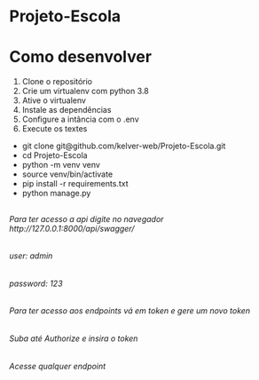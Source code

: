 # Projeto-Escola
<h1>Como desenvolver</h1>
<ol>
<li>Clone o repositório</li>
<li>Crie um virtualenv com python 3.8</li>
<li>Ative o virtualenv</li>
<li>Instale as dependências</li>
<li>Configure a intância com o .env</li>
<li>Execute os textes</li>
</ol>


<ul>
<li>git clone git@github.com/kelver-web/Projeto-Escola.git</li>
<li>cd Projeto-Escola</li>
<li>python -m venv venv</li>
<li>source venv/bin/activate</li>
<li>pip install -r requirements.txt</li>
<li>python manage.py</li>
</ul>

<h2>
  <h6>Para ter acesso a api digite no navegador http://127.0.0.1:8000/api/swagger/<h6>
  <h6>user: admin</h6>
  <h6>password: 123</h6>
<h2/>

<h2>
  <h6>Para ter acesso aos endpoints vá em token e gere um novo token</h6>
  <h6>Suba até Authorize e insira o token</h6>
  <h6>Acesse qualquer endpoint</h6>
<h2/>
